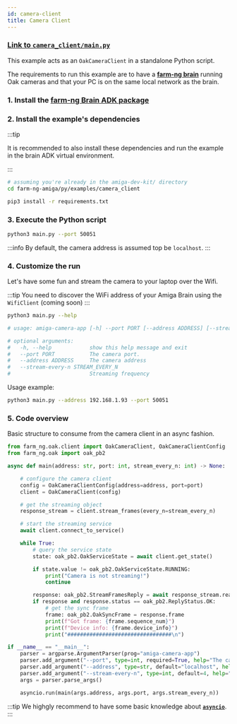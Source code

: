 ```yaml
---
id: camera-client
title: Camera Client
---
```


### [Link to `camera_client/main.py`](https://github.com/farm-ng/farm-ng-amiga/blob/main/py/examples/camera_client/main.py)

This example acts as an `OakCameraClient` in a standalone Python script.

The requirements to run this example are to have a [**farm-ng brain**](/docs/brain/) running Oak cameras and that your PC is on the same local network as the brain.

### 1. Install the [farm-ng Brain ADK package](/docs/brain/brain-install)

### 2. Install the example's dependencies

:::tip

It is recommended to also install these dependencies and run the example in the brain ADK virtual environment.

:::

```bash
# assuming you're already in the amiga-dev-kit/ directory
cd farm-ng-amiga/py/examples/camera_client
```
```bash
pip3 install -r requirements.txt
```

### 3. Execute the Python script

```bash
python3 main.py --port 50051
```

:::info
By default, the camera address is assumed top be `localhost`.
:::

### 4. Customize the run

Let's have some fun and stream the camera to your laptop over the Wifi.

:::tip
You need to discover the WiFi address of your Amiga Brain using the `WifiClient` (coming soon)
:::

```bash
python3 main.py --help

# usage: amiga-camera-app [-h] --port PORT [--address ADDRESS] [--stream-every-n STREAM_EVERY_N]

# optional arguments:
#   -h, --help            show this help message and exit
#   --port PORT           The camera port.
#   --address ADDRESS     The camera address
#   --stream-every-n STREAM_EVERY_N
#                         Streaming frequency
```
Usage example:

```bash
python3 main.py --address 192.168.1.93 --port 50051
```

### 5. Code overview

Basic structure to consume from the camera client in an async fashion.

```python
from farm_ng.oak.client import OakCameraClient, OakCameraClientConfig
from farm_ng.oak import oak_pb2

async def main(address: str, port: int, stream_every_n: int) -> None:

    # configure the camera client
    config = OakCameraClientConfig(address=address, port=port)
    client = OakCameraClient(config)

    # get the streaming object
    response_stream = client.stream_frames(every_n=stream_every_n)

    # start the streaming service
    await client.connect_to_service()

    while True:
        # query the service state
        state: oak_pb2.OakServiceState = await client.get_state()

        if state.value != oak_pb2.OakServiceState.RUNNING:
            print("Camera is not streaming!")
            continue

        response: oak_pb2.StreamFramesReply = await response_stream.read()
        if response and response.status == oak_pb2.ReplyStatus.OK:
            # get the sync frame
            frame: oak_pb2.OakSyncFrame = response.frame
            print(f"Got frame: {frame.sequence_num}")
            print(f"Device info: {frame.device_info}")
            print("#################################\n")

if __name__ == "__main__":
    parser = argparse.ArgumentParser(prog="amiga-camera-app")
    parser.add_argument("--port", type=int, required=True, help="The camera port.")
    parser.add_argument("--address", type=str, default="localhost", help="The camera address")
    parser.add_argument("--stream-every-n", type=int, default=4, help="Streaming frequency")
    args = parser.parse_args()

    asyncio.run(main(args.address, args.port, args.stream_every_n))
```
:::tip
We highgly recommend to have some basic knowledge about [**`asyncio`**](https://docs.python.org/3/library/asyncio.html).
:::
